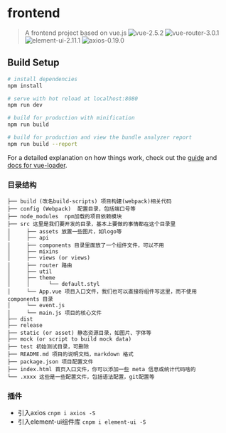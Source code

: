# frontend

> A frontend project based on vue.js
![vue-2.5.2](https://img.shields.io/badge/vue-2.5.2-brightgreen.svg?style=plastic)
![vue-router-3.0.1](https://img.shields.io/badge/vue-router-3.0.1-brightgreen.svg?style=plastic)
![element-ui-2.11.1](https://img.shields.io/badge/element-ui-2.11.1-brightgreen.svg?style=plastic)
![axios-0.19.0](https://img.shields.io/badge/axios-0.19.0-brightgreen.svg?style=plastic)

## Build Setup

``` bash
# install dependencies
npm install

# serve with hot reload at localhost:8080
npm run dev

# build for production with minification
npm run build

# build for production and view the bundle analyzer report
npm run build --report
```

For a detailed explanation on how things work, check out the [guide](http://vuejs-templates.github.io/webpack/) and [docs for vue-loader](http://vuejs.github.io/vue-loader).


### 目录结构
```
├── build (改名build-scripts) 项目构建(webpack)相关代码
├── config (Webpack)  配置目录，包括端口号等
├── node_modules  npm加载的项目依赖模块
├── src 这里是我们要开发的目录，基本上要做的事情都在这个目录里
│     ├── assets 放置一些图片，如logo等
│     ├── api
│     ├── components 目录里面放了一个组件文件，可以不用
│     ├── mixins
│     ├── views (or views)
│     ├── router 路由
│     ├── util
│     ├── theme
│     │      └── default.styl
│     └── App.vue 项目入口文件，我们也可以直接将组件写这里，而不使用 components 目录
│     └── event.js
│     └── main.js 项目的核心文件
├── dist
├── release
├── static (or asset) 静态资源目录，如图片、字体等
├── mock (or script to build mock data)
├── test 初始测试目录，可删除
├── README.md 项目的说明文档，markdown 格式
├── package.json 项目配置文件
├── index.html 首页入口文件，你可以添加一些 meta 信息或统计代码啥的
└── .xxxx 这些是一些配置文件，包括语法配置，git配置等
```


### 插件
 - 引入axios `cnpm i axios -S`
 - 引入element-ui组件库 `cnpm i element-ui -S`
